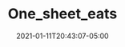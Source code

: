 ---
title: "One_sheet_eats"
date: 2021-01-11T20:43:07-05:00
notes: "Cover and interior design <br>
Photography: Time Inc. Food Studios <br>
Oxmoor House
"
lead_image: "one_sheet_eats/OneSheetEats_cover.png"
interior:
    - one_sheet_eats/OneSheetEats_interior_01.png
    - one_sheet_eats/OneSheetEats_interior_02.png
    - one_sheet_eats/OneSheetEats_interior_03.png
    - one_sheet_eats/OneSheetEats_interior_04.png
    - one_sheet_eats/OneSheetEats_interior_05.png
    - one_sheet_eats/OneSheetEats_interior_06.png
    - one_sheet_eats/OneSheetEats_interior_07.png
---